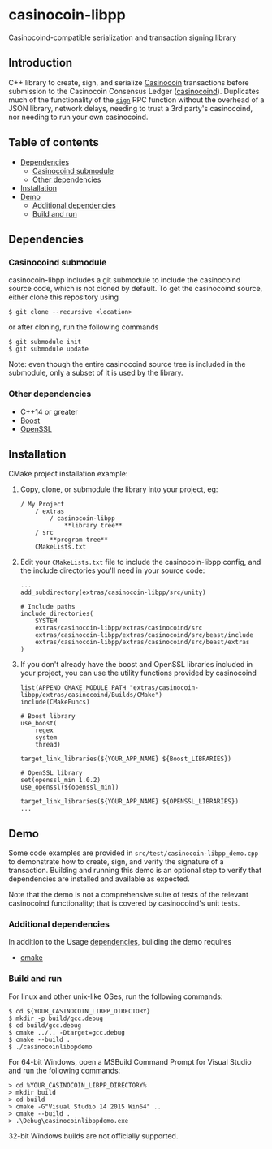 # casinocoin-libpp

Casinocoind-compatible serialization and transaction signing library

## Introduction

C++ library to create, sign, and serialize
[Casinocoin](http://www.casinocoin.org) transactions
before submission to the Casinocoin Consensus Ledger
([casinocoind](https://github.com/casinocoin/casinocoind)).
Duplicates much of the functionality of the
[`sign`](https://ripple.com/build/rippled-apis/#sign)
RPC function without the overhead of a JSON library,
network delays, needing to trust a 3rd party's casinocoind,
nor needing to run your own casinocoind.

## Table of contents

* [Dependencies](#dependencies)
  * [Casinocoind submodule](#casinocoind-submodule)
  * [Other dependencies](#other-dependencies)
* [Installation](#installation)
* [Demo](#demo)
  * [Additional dependencies](#additional-dependencies)
  * [Build and run](#build-and-run)

## Dependencies

### Casinocoind submodule

casinocoin-libpp includes a git submodule to include the casinocoind
source code, which is not cloned by default. To get the
casinocoind source, either clone this repository using
```
$ git clone --recursive <location>
```
or after cloning, run the following commands
```
$ git submodule init
$ git submodule update
```

Note: even though the entire casinocoind source tree is included
in the submodule, only a subset of it is used by the library.

### Other dependencies

* C++14 or greater
* [Boost](http://www.boost.org/)
* [OpenSSL](https://www.openssl.org/)

## Installation

CMake project installation example:

1. Copy, clone, or submodule the library into your project, eg:

    ```
    / My Project
    	/ extras
			/ casinocoin-libpp
    			**library tree**
		/ src
			**program tree**
		CMakeLists.txt
	```
2. Edit your `CMakeLists.txt` file to include the casinocoin-libpp config,
	and the include directories you'll need in your source code:

	```
	...
	add_subdirectory(extras/casinocoin-libpp/src/unity)

	# Include paths
	include_directories(
        SYSTEM
		extras/casinocoin-libpp/extras/casinocoind/src
		extras/casinocoin-libpp/extras/casinocoind/src/beast/include
		extras/casinocoin-libpp/extras/casinocoind/src/beast/extras
	)
	```

3. If you don't already have the boost and OpenSSL libraries included in 
	your project, you can use the utility functions provided by casinocoind

	```
	list(APPEND CMAKE_MODULE_PATH "extras/casinocoin-libpp/extras/casinocoind/Builds/CMake")
	include(CMakeFuncs)

	# Boost library
	use_boost(
	    regex
	    system
	    thread)

	target_link_libraries(${YOUR_APP_NAME} ${Boost_LIBRARIES})

	# OpenSSL library
	set(openssl_min 1.0.2)
	use_openssl(${openssl_min})

	target_link_libraries(${YOUR_APP_NAME} ${OPENSSL_LIBRARIES})
	...
	```

## Demo

Some code examples are provided in `src/test/casinocoin-libpp_demo.cpp`
to demonstrate how to create, sign, and verify the signature of a
transaction. Building and running this demo is an optional step to
verify that dependencies are installed and available as expected.

Note that the demo is not a comprehensive suite of tests of the
relevant casinocoind functionality; that is covered by casinocoind's unit
tests.

### Additional dependencies

In addition to the Usage [dependencies](#dependencies), building
the demo requires

* [cmake](https://cmake.org)

### Build and run

For linux and other unix-like OSes, run the following commands:

```
$ cd ${YOUR_CASINOCOIN_LIBPP_DIRECTORY}
$ mkdir -p build/gcc.debug
$ cd build/gcc.debug
$ cmake ../.. -Dtarget=gcc.debug
$ cmake --build .
$ ./casinocoinlibppdemo
```

For 64-bit Windows, open a MSBuild Command Prompt for Visual Studio
and run the following commands:

```
> cd %YOUR_CASINOCOIN_LIBPP_DIRECTORY%
> mkdir build
> cd build
> cmake -G"Visual Studio 14 2015 Win64" ..
> cmake --build .
> .\Debug\casinocoinlibppdemo.exe
```

32-bit Windows builds are not officially supported.